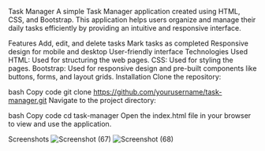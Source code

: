 Task Manager
A simple Task Manager application created using HTML, CSS, and Bootstrap. This application helps users organize and manage their daily tasks efficiently by providing an intuitive and responsive interface.

Features
Add, edit, and delete tasks
Mark tasks as completed
Responsive design for mobile and desktop
User-friendly interface
Technologies Used
HTML: Used for structuring the web pages.
CSS: Used for styling the pages.
Bootstrap: Used for responsive design and pre-built components like buttons, forms, and layout grids.
Installation
Clone the repository:

bash
Copy code
git clone https://github.com/yourusername/task-manager.git
Navigate to the project directory:

bash
Copy code
cd task-manager
Open the index.html file in your browser to view and use the application.

Screenshots
![Screenshot (67)](https://github.com/user-attachments/assets/a801fb39-1ffc-49f3-8a1c-37730032def8)
![Screenshot (68)](https://github.com/user-attachments/assets/3ec04599-7039-4666-ad4a-048126bf5ee2)
